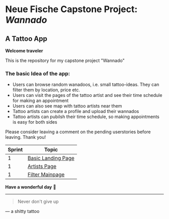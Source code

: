 # Neue Fische Capstone Project: ***Wannado***

## A Tattoo App

**Welcome traveler** 

This is the repository for my capstone project "Wannado"

### The basic Idea of the app:
- Users can browse random wanadoos, i.e. small tattoo-ideas. They can filter them by location, price etc.
- Users can visit the pages of the tattoo artist and see their time schedule for making an appointment
- Users can also see map with tattoo artists near them
- Tattoo artists can create a profile and upload their wannados
- Tattoo artists can pubilsh their time schedule, so making appointments is easy for both sides

Please consider leaving a comment on the pending userstories before leaving. Thank you!

| Sprint  | Topic |
| ------------- | ------------- |
| 1 | [Basic Landing Page](https://github.com/onebarloop/userStories/issues/1)  |
| 1 | [Artists Page](https://github.com/onebarloop/userStories/issues/2)  |
| 1 | [Filter Mainpage](https://github.com/onebarloop/userStories/issues/4)  |


**Have a wonderful day** 🦄

---
> Never don't give up

— a shitty tattoo
